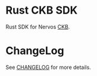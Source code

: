 
# Rust CKB SDK

Rust SDK for Nervos [CKB][ckb].

# ChangeLog

See [CHANGELOG](CHANGELOG.md) for more details.


[ckb]: https://github.com/nervosnetwork/ckb
